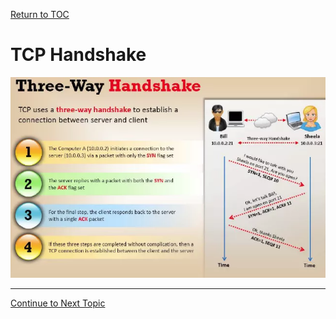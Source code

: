 <a href="https://github.com/CyberTrainingUSAF/08-Network-Programming/blob/master/00-Table-of-Contents.md" > Return to TOC </a>

# TCP Handshake

![](../.gitbook/assets/image%20%2812%29.png)

---

<a href="https://github.com/CyberTrainingUSAF/08-Network-Programming/blob/master/06-osi-layer-4/tcp-teardown.md" > Continue to Next Topic </a>

